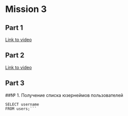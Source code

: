 # Mission 3

## Part 1

[Link to video](https://jmp.sh/mVXOBYUg)

## Part 2

[Link to video](https://jmp.sh/7sOUIdWN)

## Part 3

##№ 1. Получение списка юзернеймов пользователей

```
SELECT username 
FROM users;```


